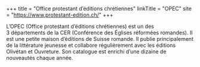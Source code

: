 +++
title = "Office protestant d’éditions chrétiennes"
linkTitle = "OPEC"
site = "https://www.protestant-edition.ch/"
+++

L’OPEC (Office protestant d’éditions chrétiennes) est un des 3 départements de la CER (Conférence des Églises réformées romandes). Il est une petite maison d’éditions de Suisse romande. Il publie principalement de la littérature jeunesse et collabore régulièrement avec les éditions Olivétan et Ouvreture. Son catalogue est enrichi d’une dizaine de nouveautés chaque année.
